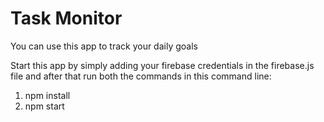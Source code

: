# Task Monitor

You can use this app to track your daily goals

Start this app by simply adding your firebase credentials in the firebase.js file and after that run both the commands in this command line:
1) npm install
2) npm start